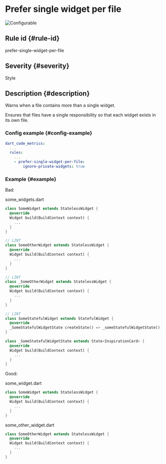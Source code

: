 # Prefer single widget per file

![Configurable](https://img.shields.io/badge/-configurable-informational)

## Rule id {#rule-id}

prefer-single-widget-per-file

## Severity {#severity}

Style

## Description {#description}

Warns when a file contains more than a single widget.

Ensures that files have a single responsibility so that each widget exists in its own file.

### Config example {#config-example}

```yaml
dart_code_metrics:
  ...
  rules:
    ...
    - prefer-single-widget-per-file:
        ignore-private-widgets: true
```

### Example {#example}

Bad:

some_widgets.dart

```dart
class SomeWidget extends StatelessWidget {
  @override
  Widget build(BuildContext context) {
    ...
  }
}

// LINT
class SomeOtherWidget extends StatelessWidget {
  @override
  Widget build(BuildContext context) {
    ...
  }
}

// LINT
class _SomeOtherWidget extends StatelessWidget {
  @override
  Widget build(BuildContext context) {
    ...
  }
}

// LINT
class SomeStatefulWidget extends StatefulWidget {
  @override
  _SomeStatefulWidgetState createState() => _someStatefulWidgetState();
}

class _SomeStatefulWidgetState extends State<InspirationCard> {
  @override
  Widget build(BuildContext context) {
    ...
  }
}
```

Good:

some_widget.dart

```dart
class SomeWidget extends StatelessWidget {
  @override
  Widget build(BuildContext context) {
    ...
  }
}
```

some_other_widget.dart

```dart
class SomeOtherWidget extends StatelessWidget {
  @override
  Widget build(BuildContext context) {
    ...
  }
}
```